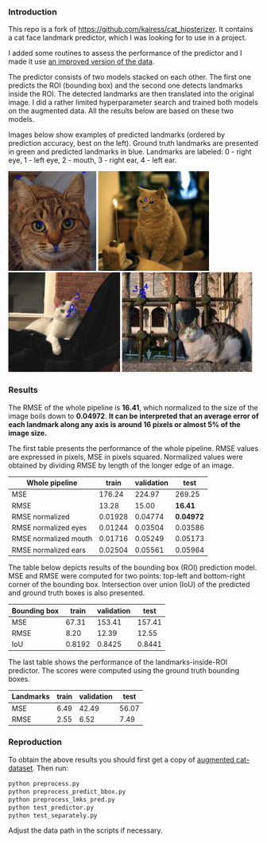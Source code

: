 ### Introduction

This repo is a fork of https://github.com/kairess/cat_hipsterizer. It contains a cat face
landmark predictor, which I was looking for to use in a project.

I added some routines to assess the performance of the predictor and I made it use
[an improved version of the data](https://github.com/zylamarek/cat-dataset).

The predictor consists of two models stacked on each other. The first one predicts the ROI (bounding box)
and the second one detects landmarks inside the ROI. The detected landmarks are then translated into the original image.
I did a rather limited hyperparameter search and trained both models on the augmented data. All the results below
are based on these two models.

Images below show examples of predicted landmarks (ordered by prediction accuracy, best on the left).
Ground truth landmarks are presented in green and predicted landmarks in blue. Landmarks are labeled: 0 - right eye,
1 - left eye, 2 - mouth, 3 - right ear, 4 - left ear.

[<img src="./images/correct_s.jpg" height="200">](./images/correct.png)
[<img src="./images/close_s.jpg" height="200">](./images/close.png)
[<img src="./images/rotated_s.jpg" height="200">](./images/rotated.png)
[<img src="./images/incorrect_s.jpg" height="200">](./images/incorrect.png)

### Results

The RMSE of the whole pipeline is **16.41**, which normalized to the size of the image boils down to **0.04972**.
**It can be interpreted that an average error of each landmark along any axis is around 16 pixels or almost 5% of the image size.**

The first table presents the performance of the whole pipeline. RMSE values are expressed in pixels,
MSE in pixels squared. Normalized values were obtained by dividing RMSE by length of the longer edge of an image.

Whole pipeline | train | validation | test
--- | --- | --- | ---
MSE | 176.24 | 224.97 | 269.25
RMSE | 13.28 | 15.00 | **16.41**
RMSE normalized | 0.01928 | 0.04774 | **0.04972**
RMSE normalized eyes | 0.01244 | 0.03504 | 0.03586
RMSE normalized mouth | 0.01716 | 0.05249 | 0.05173
RMSE normalized ears | 0.02504 | 0.05561 | 0.05964

The table below depicts results of the bounding box (ROI) prediction model. MSE and RMSE were computed for
two points: top-left and bottom-right corner of the bounding box. Intersection over union (IoU) of
the predicted and ground truth boxes is also presented.

Bounding box | train | validation | test
--- | --- | --- | ---
MSE | 67.31 | 153.41 | 157.41
RMSE | 8.20 | 12.39 | 12.55
IoU | 0.8192 | 0.8425 | 0.8441

The last table shows the performance of the landmarks-inside-ROI predictor. The scores were computed using
the ground truth bounding boxes.

Landmarks | train | validation | test
--- | --- | --- | ---
MSE | 6.49 | 42.49 | 56.07
RMSE | 2.55 | 6.52 | 7.49

### Reproduction

To obtain the above results you should first get a copy of [augmented cat-dataset](https://github.com/zylamarek/cat-dataset). Then run:

```
python preprocess.py
python preprocess_predict_bbox.py
python preprocess_lmks_pred.py
python test_predictor.py
python test_separately.py
```

Adjust the data path in the scripts if necessary.
